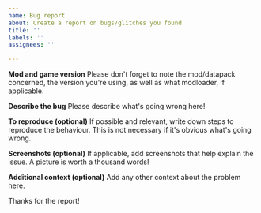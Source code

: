```yaml
---
name: Bug report
about: Create a report on bugs/glitches you found
title: ''
labels: ''
assignees: ''

---
```


**Mod and game version**
Please don't forget to note the mod/datapack concerned, the version you're using, as well as what modloader, if applicable.

**Describe the bug**
Please describe what's going wrong here!

**To reproduce (optional)**
If possible and relevant, write down steps to reproduce the behaviour. This is not necessary if it's obvious what's going wrong.

**Screenshots (optional)**
If applicable, add screenshots that help explain the issue. A picture is worth a thousand words!

**Additional context (optional)**
Add any other context about the problem here.

Thanks for the report!
